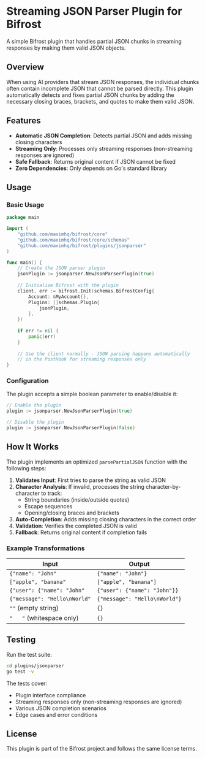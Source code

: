 # Streaming JSON Parser Plugin for Bifrost

A simple Bifrost plugin that handles partial JSON chunks in streaming responses by making them valid JSON objects.

## Overview

When using AI providers that stream JSON responses, the individual chunks often contain incomplete JSON that cannot be parsed directly. This plugin automatically detects and fixes partial JSON chunks by adding the necessary closing braces, brackets, and quotes to make them valid JSON.

## Features

- **Automatic JSON Completion**: Detects partial JSON and adds missing closing characters
- **Streaming Only**: Processes only streaming responses (non-streaming responses are ignored)
- **Safe Fallback**: Returns original content if JSON cannot be fixed
- **Zero Dependencies**: Only depends on Go's standard library

## Usage

### Basic Usage

```go
package main

import (
    "github.com/maximhq/bifrost/core"
    "github.com/maximhq/bifrost/core/schemas"
    "github.com/maximhq/bifrost/plugins/jsonparser"
)

func main() {
    // Create the JSON parser plugin
    jsonPlugin := jsonparser.NewJsonParserPlugin(true)
    
    // Initialize Bifrost with the plugin
    client, err := bifrost.Init(schemas.BifrostConfig{
        Account: &MyAccount{},
        Plugins: []schemas.Plugin{
            jsonPlugin,
        },
    })
    
    if err != nil {
        panic(err)
    }
    
    // Use the client normally - JSON parsing happens automatically
    // in the PostHook for streaming responses only
}
```

### Configuration

The plugin accepts a simple boolean parameter to enable/disable it:

```go
// Enable the plugin
plugin := jsonparser.NewJsonParserPlugin(true)

// Disable the plugin
plugin := jsonparser.NewJsonParserPlugin(false)
```

## How It Works

The plugin implements an optimized `parsePartialJSON` function with the following steps:

1. **Validates Input**: First tries to parse the string as valid JSON
2. **Character Analysis**: If invalid, processes the string character-by-character to track:
   - String boundaries (inside/outside quotes)
   - Escape sequences
   - Opening/closing braces and brackets
3. **Auto-Completion**: Adds missing closing characters in the correct order
4. **Validation**: Verifies the completed JSON is valid
5. **Fallback**: Returns original content if completion fails

### Example Transformations

| Input | Output |
|-------|--------|
| `{"name": "John"` | `{"name": "John"}` |
| `["apple", "banana"` | `["apple", "banana"]` |
| `{"user": {"name": "John"` | `{"user": {"name": "John"}}` |
| `{"message": "Hello\nWorld"` | `{"message": "Hello\nWorld"}` |
| `""` (empty string) | `{}` |
| `"   "` (whitespace only) | `{}` |

## Testing

Run the test suite:

```bash
cd plugins/jsonparser
go test -v
```

The tests cover:
- Plugin interface compliance
- Streaming responses only (non-streaming responses are ignored)
- Various JSON completion scenarios
- Edge cases and error conditions

## License

This plugin is part of the Bifrost project and follows the same license terms. 